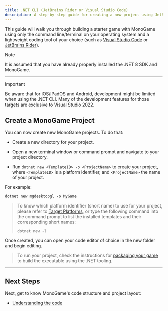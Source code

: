 ```yaml
---
title: .NET CLI (JetBrains Rider or Visual Studio Code)
description: A step-by-step guide for creating a new project using JetBrains Rider or Visual Studio Code.
---
```


This guide will walk you through building a starter game with MonoGame using only the command line/terminal on your operating system and a lightweight coding tool of your choice (such as [Visual Studio Code](https://code.visualstudio.com/) or [JetBrains Rider](https://www.jetbrains.com/rider/)).

> [!NOTE]
> It is assumed that you have already properly installed the .NET 8 SDK and MonoGame.

---

> [!IMPORTANT]
> Be aware that for iOS/iPadOS and Android, development might be limited when using the .NET CLI. Many of the development features for those targets are exclusive to Visual Studio 2022.

## Create a MonoGame Project

You can now create new MonoGame projects. To do that:

- Create a new directory for your project.

- Open a new terminal window or command prompt and navigate to your project directory.

- Run `dotnet new <TemplateID> -o <ProjectName>` to create your project, where `<TemplateID>` is a platform identifier, and `<ProjectName>` the name of your project.

For example:

```cli
dotnet new mgdesktopgl -o MyGame
```

> To know which platform identifier (short name) to use for your project, please refer to [Target Platforms](./platforms.md), or type the following command into the command prompt to list the installed templates and their corresponding short names:
>
> ```cli
> dotnet new -l
> ```

Once created, you can open your code editor of choice in the new folder and begin editing.

> To run your project, check the instructions for [packaging your game](./packaging_games.md) to build the executable using the .NET tooling.

---

## Next Steps

Next, get to know MonoGame's code structure and project layout:

- [Understanding the code](4_understanding_the_code.md)
